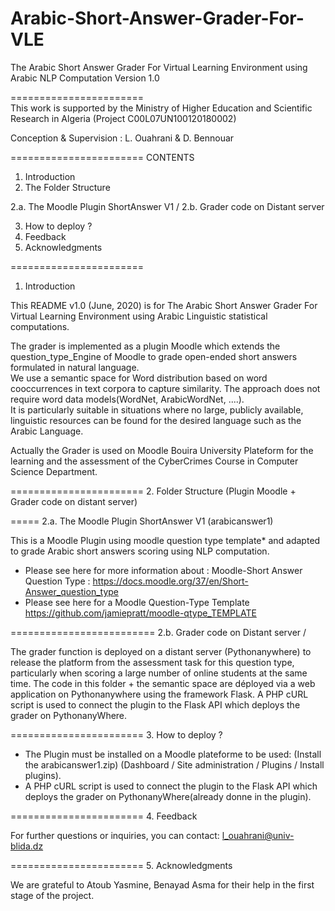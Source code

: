 # Arabic-Short-Answer-Grader-For-VLE
 
The Arabic Short Answer Grader For Virtual Learning Environment using Arabic NLP Computation 
                                    Version 1.0
                                    
=======================        
This work is supported by the Ministry of Higher Education
and Scientific Research in Algeria (Project C00L07UN100120180002)
 
Conception & Supervision : L. Ouahrani & D. Bennouar

=======================
CONTENTS
1. Introduction
2. The Folder Structure

2.a. The Moodle Plugin ShortAnswer V1 /
2.b. Grader code on Distant server

3. How to deploy ?
4. Feedback
5. Acknowledgments


=======================
1. Introduction

This README v1.0 (June, 2020) is for The Arabic Short Answer Grader For Virtual Learning Environment 
using Arabic Linguistic statistical computations.

The grader is implemented as a plugin Moodle which extends the question_type_Engine of Moodle to grade open-ended short answers
formulated in natural language.   
We use a semantic space for Word distribution based on word cooccurrences in text corpora to capture similarity. 
The approach does not require word data models(WordNet, ArabicWordNet,  ....).  
It is particularly suitable in situations where no large, publicly available, linguistic resources can be found
for the desired language such as the Arabic Language. 
 
Actually the Grader is used on Moodle Bouira University Plateform for the learning and the assessment of 
the CyberCrimes Course in Computer Science Department.

=======================
2. Folder Structure (Plugin Moodle + Grader code on distant server)

=====
2.a. The Moodle Plugin ShortAnswer V1 (arabicanswer1) 

This is a Moodle Plugin using  moodle question type template* and adapted to grade Arabic short answers scoring using NLP computation. 

* Please see here for more information about : Moodle-Short Answer Question Type : 
https://docs.moodle.org/37/en/Short-Answer_question_type
* Please see here for a Moodle Question-Type Template https://github.com/jamiepratt/moodle-qtype_TEMPLATE

=========================
2.b. Grader code on Distant server /

The grader function is deployed on a distant server (Pythonanywhere) to release the platform 
from the assessment task for this question type, 
particularly when scoring a large number of online students at the same time.
The code in this folder + the semantic space are déployed via a web application on Pythonanywhere using the framework Flask.
A PHP cURL script is used to connect the plugin to the Flask API which deploys the grader on PythonanyWhere. 

=======================
3. How to deploy ?

- The Plugin must be installed on a Moodle plateforme to be used:
(Install the arabicanswer1.zip)
  (Dashboard / Site administration / Plugins / Install plugins). 
- A PHP cURL script is used to connect the plugin to the Flask API which deploys the grader on PythonanyWhere(already donne in the plugin).

=======================
4. Feedback

For further questions or inquiries, you can contact:
l_ouahrani@univ-blida.dz  
 
=======================
5. Acknowledgments

We are grateful to Atoub Yasmine, Benayad Asma for their help in the first stage of the project.  
